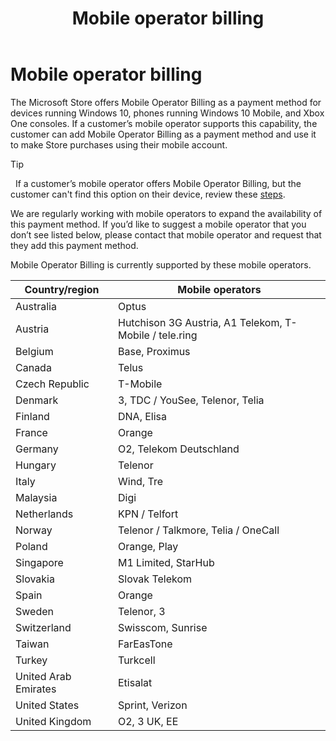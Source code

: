 ﻿---
Description: The Microsoft Store offers Mobile Operator Billing as a payment method for mobile operators who support this capability.
title: Mobile operator billing
ms.assetid: C8A5A4BA-6B39-42FC-B8C4-ED1B7F774CC1
ms.date: 12/19/2018
ms.topic: article
keywords: windows 10, uwp, mobile operators, mobile billing, mobile operator billing
ms.localizationpriority: medium
---
# Mobile operator billing


The Microsoft Store offers Mobile Operator Billing as a payment method for devices running Windows 10, phones running Windows 10 Mobile, and Xbox One consoles. If a customer’s mobile operator supports this capability, the customer can add Mobile Operator Billing as a payment method and use it to make Store purchases using their mobile account.

> [!TIP]
>  If a customer’s mobile operator offers Mobile Operator Billing, but the customer can't find this option on their device, review these [steps](http://go.microsoft.com/fwlink/p/?LinkId=523993).

We are regularly working with mobile operators to expand the availability of this payment method. If you’d like to suggest a mobile operator that you don’t see listed below, please contact that mobile operator and request that they add this payment method.

Mobile Operator Billing is currently supported by these mobile operators.

| Country/region  | Mobile operators                 |
|-----------------|----------------------------------|
| Australia       | Optus                            |
| Austria         | Hutchison 3G Austria, A1 Telekom, T-Mobile / tele.ring  |
| Belgium         | Base, Proximus                   |
| Canada          | Telus                            |
| Czech Republic  | T-Mobile                         |
| Denmark         | 3, TDC / YouSee, Telenor, Telia  |
| Finland         | DNA, Elisa                       |
| France          | Orange                           |
| Germany         | O2, Telekom Deutschland          |
| Hungary         | Telenor                          |
| Italy           | Wind, Tre                        |
| Malaysia        | Digi                             |
| Netherlands     | KPN / Telfort                    |
| Norway          | Telenor / Talkmore, Telia / OneCall   |
| Poland          | Orange, Play                     |
| Singapore       | M1 Limited, StarHub              |
| Slovakia        | Slovak Telekom                   |
| Spain           | Orange                           |
| Sweden          | Telenor, 3                       |
| Switzerland     | Swisscom, Sunrise                |
| Taiwan          | FarEasTone                       |
| Turkey          | Turkcell                         |
| United Arab Emirates | Etisalat                    |
| United States   | Sprint, Verizon                  |
| United Kingdom  | O2, 3 UK, EE                     |

 



 


 

 




